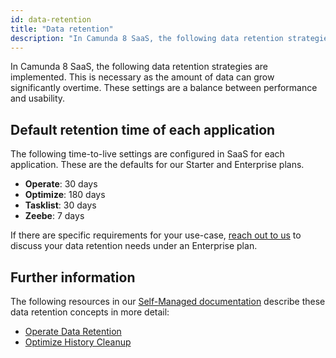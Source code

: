 ```yaml
---
id: data-retention
title: "Data retention"
description: "In Camunda 8 SaaS, the following data retention strategies are implemented. This is necessary as the amount of data can grow significantly over time."
---
```


In Camunda 8 SaaS, the following data retention strategies are implemented. This is necessary as the amount of data can grow significantly overtime. These settings are a balance between performance and usability.

## Default retention time of each application

The following time-to-live settings are configured in SaaS for each application. These are the defaults for our Starter and Enterprise plans.

- **Operate**: 30 days
- **Optimize**: 180 days
- **Tasklist**: 30 days
- **Zeebe**: 7 days

If there are specific requirements for your use-case, [reach out to us](/reference/contact.md) to discuss your data retention needs under an Enterprise plan.

## Further information

The following resources in our [Self-Managed documentation](../../self-managed/about-self-managed.md) describe these data retention concepts in more detail:

- [Operate Data Retention](/self-managed/operate-deployment/data-retention.md)
- [Optimize History Cleanup]($optimize$/self-managed/optimize-deployment/advanced-features/engine-data-deletion)
